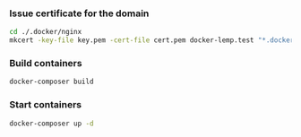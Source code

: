### Issue certificate for the domain

```bash
cd ./.docker/nginx
mkcert -key-file key.pem -cert-file cert.pem docker-lemp.test "*.docker-lemp.test"
```

### Build containers
```bash
docker-composer build
```

### Start containers
```bash
docker-composer up -d
```
